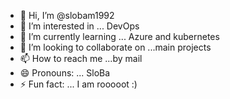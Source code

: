 - 👋 Hi, I’m @slobam1992
- 👀 I’m interested in ... DevOps
- 🌱 I’m currently learning ... Azure and kubernetes 
- 💞️ I’m looking to collaborate on ...main projects
- 📫 How to reach me ...by mail 
- 😄 Pronouns: ... SloBa
- ⚡ Fun fact: ... I am rooooot :) 

<!---
slobam1992/slobam1992 is a ✨ special ✨ repository because its `README.md` (this file) appears on your GitHub profile.
You can click the Preview link to take a look at your changes.
--->
